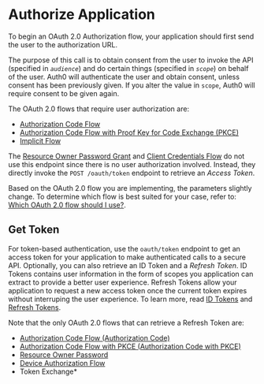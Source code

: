 # Authorize Application

To begin an OAuth 2.0 Authorization flow, your application should first send the user to the authorization URL.

The purpose of this call is to obtain consent from the user to invoke the API (specified in <dfn data-key="audience">`audience`</dfn>) and do certain things (specified in <dfn data-key="scope">`scope`</dfn>) on behalf of the user. Auth0 will authenticate the user and obtain consent, unless consent has been previously given. If you alter the value in `scope`, Auth0 will require consent to be given again.

The OAuth 2.0 flows that require user authorization are:
- [Authorization Code Flow](/flows/concepts/auth-code)
- [Authorization Code Flow with Proof Key for Code Exchange (PKCE)](/flows/concepts/auth-code-pkce)
- [Implicit Flow](/flows/concepts/implicit)

The [Resource Owner Password Grant](/api-auth/grant/password) and [Client Credentials Flow](/flows/concepts/client-credentials) do not use this endpoint since there is no user authorization involved. Instead, they directly invoke the `POST /oauth/token` endpoint to retrieve an <dfn data-key="access-token">Access Token</dfn>.

Based on the OAuth 2.0 flow you are implementing, the parameters slightly change. To determine which flow is best suited for your case, refer to: [Which OAuth 2.0 flow should I use?](/api-auth/which-oauth-flow-to-use).

## Get Token
For token-based authentication, use the `oauth/token` endpoint to get an access token for your application to make authenticated calls to a secure API. Optionally, you can also retrieve an ID Token and a <dfn data-key="refresh-token">Refresh Token</dfn>. ID Tokens contains user information in the form of scopes you application can extract to provide a better user experience. Refresh Tokens allow your application to request a new access token once the current token expires without interruping the user experience.  To learn more, read [ID Tokens](https://auth0.com/docs/secure/tokens/id-tokens) and [Refresh Tokens](https://auth0.com/docs/secure/tokens/refresh-tokens).

Note that the only OAuth 2.0 flows that can retrieve a Refresh Token are:
- [Authorization Code Flow (Authorization Code)](/flows/concepts/auth-code)
- [Authorization Code Flow with PKCE (Authorization Code with PKCE)](/flows/concepts/auth-code-pkce)
- [Resource Owner Password](/api-auth/grant/password)
- [Device Authorization Flow](/flows/concepts/device-auth)
- Token Exchange\*